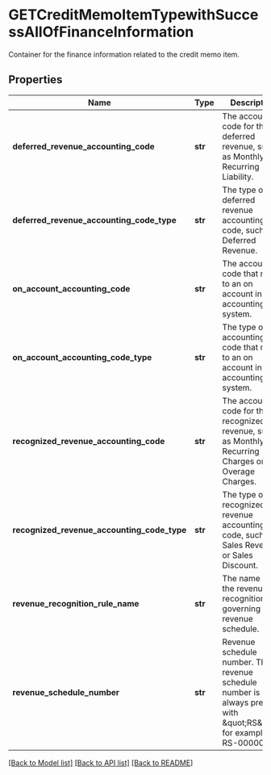 # GETCreditMemoItemTypewithSuccessAllOfFinanceInformation

Container for the finance information related to the credit memo item. 
## Properties
Name | Type | Description | Notes
------------ | ------------- | ------------- | -------------
**deferred_revenue_accounting_code** | **str** | The accounting code for the deferred revenue, such as Monthly Recurring Liability.  | [optional] 
**deferred_revenue_accounting_code_type** | **str** | The type of the deferred revenue accounting code, such as Deferred Revenue.   | [optional] 
**on_account_accounting_code** | **str** | The accounting code that maps to an on account in your accounting system.  | [optional] 
**on_account_accounting_code_type** | **str** | The type of the accounting code that maps to an on account in your accounting system.  | [optional] 
**recognized_revenue_accounting_code** | **str** | The accounting code for the recognized revenue, such as Monthly Recurring Charges or Overage Charges.  | [optional] 
**recognized_revenue_accounting_code_type** | **str** | The type of the recognized revenue accounting code, such as Sales Revenue or Sales Discount.   | [optional] 
**revenue_recognition_rule_name** | **str** | The name of the revenue recognition rule governing the revenue schedule.  | [optional] 
**revenue_schedule_number** | **str** | Revenue schedule number. The revenue schedule number is always prefixed with \&quot;RS\&quot;, for example, RS-00000001.  | [optional] 

[[Back to Model list]](../README.md#documentation-for-models) [[Back to API list]](../README.md#documentation-for-api-endpoints) [[Back to README]](../README.md)


